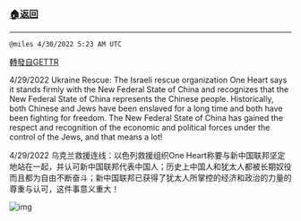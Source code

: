 ###  [:house:返回](README.md)
---


`@miles 4/30/2022 5:23 AM UTC`

[轉發自GETTR](https://gettr.com/post/p17p4c9efe9)

4/29/2022 Ukraine Rescue: The Israeli rescue organization One Heart says it stands firmly with the New Federal State of China and recognizes that the New Federal State of China represents the Chinese people. Historically, both Chinese and Jews have been enslaved for a long time and both have been fighting for freedom. The New Federal State of China has gained the respect and recognition of the economic and political forces under the control of the Jews, and that means a lot!

4/29/2022 乌克兰救援连线：以色列救援组织One Heart称要与新中国联邦坚定地站在一起，并认可新中国联邦代表中国人；历史上中国人和犹太人都被长期奴役而且都为自由不断奋斗；新中国联邦已获得了犹太人所掌控的经济和政治的力量的尊重与认可，这件事意义重大！


![img](https://media.gettr.com/group8/getter/2022/04/30/05/68164b46-fbf1-7a29-cd6a-2750d7f0231d/out.jpg)
